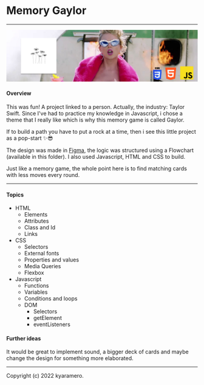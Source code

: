 # Memory Gaylor

---

![taylor-swift-cover](readme_cover.png)

#### Overview

This was fun! A project linked to a person. Actually, the industry: Taylor Swift. Since I've had to practice my knowledge in Javascript, i chose a theme that I really like which is why this memory game is called Gaylor.

If to build a path you have to put a rock at a time, then i see this little project as a pop-start ✨😎

The design was made in [Figma](https://www.figma.com/file/RdZYyiN4lQRebUYe5PgpY6/MemoryGame_TaylorSwift?node-id=37%3A25), the logic was structured using a Flowchart (available in this folder). I also used Javascript, HTML and CSS to build.

Just like a memory game, the whole point here is to find matching cards with less moves every round.

---

#### Topics

- HTML
  - Elements
  - Attributes
  - Class and Id
  - Links
- CSS
  - Selectors
  - External fonts
  - Properties and values
  - Media Queries
  - Flexbox
- Javascript
  - Functions
  - Variables
  - Conditions and loops
  - DOM
    - Selectors
    - getElement
    - eventListeners

#### Further ideas

It would be great to implement sound, a bigger deck of cards and maybe change the design for something more elaborated.

---

Copyright (c) 2022 kyaramero.
